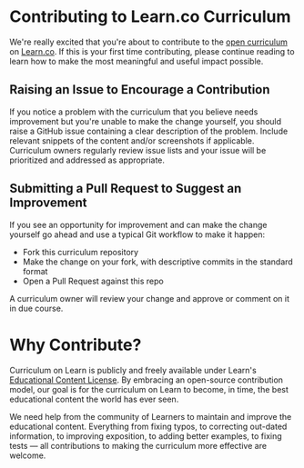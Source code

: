# Contributing to Learn.co Curriculum
We're really excited that you're about to contribute to the [open curriculum](https:learn.co/content-license) on [Learn.co](https:learn.co). If this is your first time contributing, please continue reading to learn how to make the most meaningful and useful impact possible.

## Raising an Issue to Encourage a Contribution
If you notice a problem with the curriculum that you believe needs improvement but you're unable to make the change yourself, you should raise a GitHub issue containing a clear description of the problem. Include relevant snippets of the content and/or screenshots if applicable. Curriculum owners regularly review issue lists and your issue will be prioritized and addressed as appropriate.

## Submitting a Pull Request to Suggest an Improvement
If you see an opportunity for improvement and can make the change yourself go ahead and use a typical Git workflow to make it happen:
* Fork this curriculum repository
* Make the change on your fork, with descriptive commits in the standard format
* Open a Pull Request against this repo

A curriculum owner will review your change and approve or comment on it in due course.

# Why Contribute?
Curriculum on Learn is publicly and freely available under Learn's [Educational Content License](https:learn.co/content-license). By embracing an open-source contribution model, our goal is for the curriculum on Learn to become, in time, the best educational content the world has ever seen.

We need help from the community of Learners to maintain and improve the educational content. Everything from fixing typos, to correcting out-dated information, to improving exposition, to adding better examples, to fixing tests — all contributions to making the curriculum more effective are welcome.
